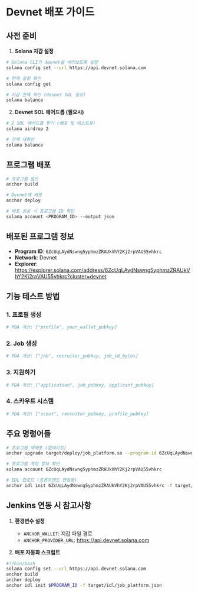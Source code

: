 # Devnet 배포 가이드

## 사전 준비

1. **Solana 지갑 설정**
```bash
# Solana CLI가 devnet을 바라보도록 설정
solana config set --url https://api.devnet.solana.com

# 현재 설정 확인
solana config get

# 지갑 잔액 확인 (devnet SOL 필요)
solana balance
```

2. **Devnet SOL 에어드롭 (필요시)**
```bash
# 2 SOL 에어드롭 받기 (배포 및 테스트용)
solana airdrop 2

# 잔액 재확인
solana balance
```

## 프로그램 배포

```bash
# 프로그램 빌드
anchor build

# Devnet에 배포
anchor deploy

# 배포 성공 시 프로그램 ID 확인
solana account <PROGRAM_ID> --output json
```

## 배포된 프로그램 정보

- **Program ID**: `6ZcUqLAydNswng5yphmzZRAUkVhY2Kj2rpVAU55vhkrc`
- **Network**: Devnet
- **Explorer**: https://explorer.solana.com/address/6ZcUqLAydNswng5yphmzZRAUkVhY2Kj2rpVAU55vhkrc?cluster=devnet

## 기능 테스트 방법

### 1. 프로필 생성
```bash
# PDA 계산: ["profile", your_wallet_pubkey]
```

### 2. Job 생성
```bash
# PDA 계산: ["job", recruiter_pubkey, job_id_bytes]
```

### 3. 지원하기
```bash
# PDA 계산: ["application", job_pubkey, applicant_pubkey]
```

### 4. 스카우트 시스템
```bash
# PDA 계산: ["scout", recruiter_pubkey, profile_pubkey]
```

## 주요 명령어들

```bash
# 프로그램 재배포 (업데이트)
anchor upgrade target/deploy/job_platform.so --program-id 6ZcUqLAydNswng5yphmzZRAUkVhY2Kj2rpVAU55vhkrc

# 프로그램 계정 정보 확인
solana account 6ZcUqLAydNswng5yphmzZRAUkVhY2Kj2rpVAU55vhkrc

# IDL 업로드 (프론트엔드 연동용)
anchor idl init 6ZcUqLAydNswng5yphmzZRAUkVhY2Kj2rpVAU55vhkrc -f target/idl/job_platform.json
```

## Jenkins 연동 시 참고사항

1. **환경변수 설정**
   - `ANCHOR_WALLET`: 지갑 파일 경로
   - `ANCHOR_PROVIDER_URL`: https://api.devnet.solana.com

2. **배포 자동화 스크립트**
```bash
#!/bin/bash
solana config set --url https://api.devnet.solana.com
anchor build
anchor deploy
anchor idl init $PROGRAM_ID -f target/idl/job_platform.json
```